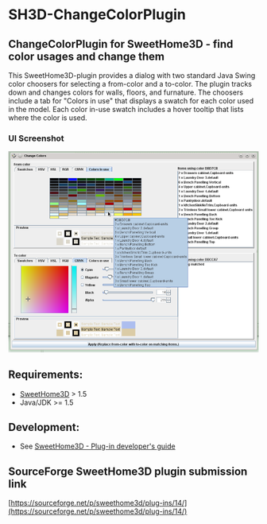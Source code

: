# SH3D-ChangeColorPlugin

## ChangeColorPlugin for SweetHome3D - find color usages and change them

This SweetHome3D-plugin provides a dialog with two standard Java Swing color choosers for selecting a from-color and a to-color. 
The plugin tracks down and changes colors for walls, floors, and furnature. 
The choosers include a tab for "Colors in use" that displays a swatch for each color used in the model. 
Each color in-use swatch includes a hover tooltip that lists where the color is used.

### UI Screenshot

![screenshot](/screenshot.png?raw=true "ChangeColorPluin UI")


## Requirements:
- [SweetHome3D](https://www.sweethome3d.com/) > 1.5
- Java/JDK >= 1.5

## Development:
- See [SweetHome3D - Plug-in developer's guide](https://www.sweethome3d.com/pluginDeveloperGuide.jsp)

## SourceForge SweetHome3D plugin submission link

[https://sourceforge.net/p/sweethome3d/plug-ins/14/](https://sourceforge.net/p/sweethome3d/plug-ins/14/)


